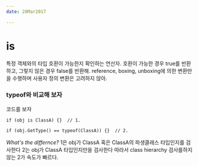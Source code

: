 ```yaml
---
date: 28Mar2017

---
```


# is 
특정 객체와의 타입 호환이 가능한지 확인하는 연산자.
호환이 가능한 경우 true를 반환하고, 그렇지 않은 경우 false를 반환해.
reference, boxing, unboxing에 의한 변환만을 수행하며 사용자 정의 변환은 고려하지 않아.

### typeof와 비교해 보자
코드를 보자
```
if (obj is ClassA) {}  // 1.

if (obj.GetType() == typeof(ClassA)) {}  // 2.
```
_What's the differnce?_
1은 obj가 ClassA 혹은 ClassA의 파생클래스 타입인지를 검사한다
2는 obj가 ClassA 타입인지만을 검사한다
따라서 class hierarchy 검사를하지 않는 2가 속도가 빠르다.